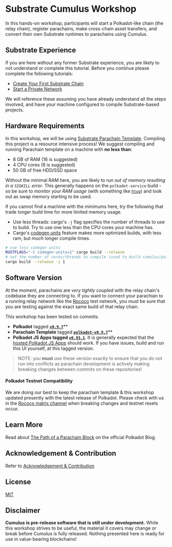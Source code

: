 # Substrate Cumulus Workshop

In this hands-on workshop, participants will start a Polkadot-like chain (the relay chain), register
parachains, make cross-chain asset transfers, and convert their own Substrate runtimes to parachains
using Cumulus.

## Substrate Experience

If you are here _without_ any former Substrate experience, you are likely to not understand or
complete this tutorial. Before you continue please complete the following tutorials:

- [Create Your First Substrate Chain](https://substrate.dev/docs/en/tutorials/create-your-first-substrate-chain/)
- [Start a Private Network](https://substrate.dev/docs/en/tutorials/start-a-private-network/)

We will reference these assuming you have already understand all the steps involved, and
have your machine configured to compile Substrate-based projects.

## Hardware Requirements

In this workshop, we will be using [Substrate Parachain Template](https://github.com/substrate-developer-hub/substrate-parachain-template). Compiling this project is a resource intensive
process! We suggest compiling and running Parachain template on a machine with **no less than**:

- 8 GB of RAM (16 is suggested)
- 4 CPU cores (8 is suggested)
- 50 GB of free HDD/SSD space

Without the minimal RAM here, you are likely to *run out of memory resulting in a `SIGKILL`
error*. This generally happens on the `polkadot-service` build - so be sure to _monitor your RAM
usage_ (with something like [`htop`](https://htop.dev/)) and look out as swap memory starting to be
used.

If you cannot find a machine with the minimums here, try the following that trade longer build
time for more limited memory usage.

- Use less threads: cargo's `-j` flag specifies the number of threads to use to build. Try to use one less than the CPU cores your machine has.
- Cargo's [codegen units](https://doc.rust-lang.org/cargo/reference/profiles.html#codegen-units)
feature makes more optimized builds, with less ram, but _much_ longer compile times.

```bash
# use less codegen units
RUSTFLAGS="-C codegen-units=1" cargo build --release
# set the number of cores/threads to compile (used to build cumulus/polkadot on rpi 3)
cargo build --release -j 1
```

## Software Version

At the moment, parachains are _very tightly coupled_ with the relay chain's codebase they are
connecting to. If you want to connect your parachian to a running relay network like the
[Rococo](https://wiki.polkadot.network/docs/en/build-parachains-rococo) test network, you _must_ be
sure that you are testing against the exact same build of that relay chain.

This workshop has been tested on commits:

- **Polkadot** tagged [**`v0.9.7`**](https://github.com/paritytech/polkadot/tree/v0.9.7)**
- **Parachain Template** tagged [**`polkadot-v0.9.7`**](https://github.com/substrate-developer-hub/substrate-parachain-template/tree/polkadot-v0.9.7)**
- **Polkadot JS Apps tagged [**`v0.93.1`**](https://github.com/polkadot-js/apps/tree/v0.93.1)**.
  It is generally expected that the [hosted Polkadot JS Apps](https://polkadot.js.org/apps/#/explorer) should work. If you have issues, build and run this UI yourself, at this tagged version.

> NOTE: you **must** use these version exactly to ensure that you do not run into conflicts as
> parachain development is actively making breaking changes between commits on these
> repositories!

#### Polkadot Testnet Compatibility

We are doing our best to keep the parachain template & this workshop updated presently
with the latest release of Polkadot. Please check with us in the [Rococo matrix channel](https://matrix.to/#/#rococo:matrix.parity.io)
when breaking changes and testnet resets occur.

## Learn More

Read about [The Path of a Parachain Block](https://polkadot.network/the-path-of-a-parachain-block/)
on the official Polkadot Blog.

## Acknowledgement & Contribution

Refer to [Acknowledgement & Contribution](acknowledgement-contribution.md)

## License

[MIT](LICENCE)

## Disclaimer

**Cumulus is pre-release software that is still under development.** While this workshop strives to
be useful, the material it covers may change or break before Cumulus is fully released. Nothing
presented here is ready for use in value-bearing blockchains!
